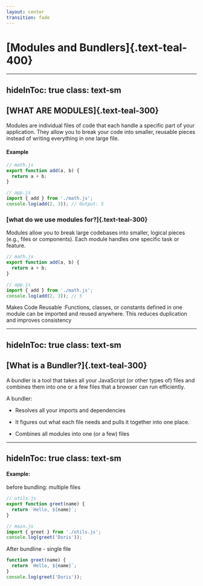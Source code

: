 ```yaml
---
layout: center
transition: fade
---
```


# [Modules and Bundlers]{.text-teal-400}

---
hideInToc: true
class: text-sm
---

## [WHAT ARE MODULES]{.text-teal-300}

Modules are individual files of code that each handle a specific part of your application. They allow you to break your code into smaller, reusable pieces instead of writing everything in one large file.

#### Example
```js
// math.js
export function add(a, b) {
  return a + b;
}

// app.js
import { add } from './math.js';
console.log(add(2, 3)); // Output: 5
```

### [what do we use modules for?]{.text-teal-300}

Modules allow you to break large codebases into smaller, logical pieces (e.g., files or components).
Each module handles one specific task or feature.

```js {2|all}{maxHeight: '120px'}
// math.js
export function add(a, b) {
  return a + b;
}

// app.js
import { add } from './math.js';
console.log(add(2, 3)); // 5
```

Makes Code Reusable :Functions, classes, or constants defined in one module can be imported and reused anywhere. This reduces duplication and improves consistency

---
hideInToc: true
class: text-sm
---

## [What is a Bundler?]{.text-teal-300}

A bundler is a tool that takes all your JavaScript (or other types of) files and combines them into one or a few files that a browser can run efficiently.

A bundler:

- Resolves all your imports and dependencies

- It figures out what each file needs and pulls it together into one place.

- Combines all modules into one (or a few) files


---
hideInToc: true
class: text-sm
---

#### Example:

before bundling: multiple files

```js 
// utils.js
export function greet(name) {
  return `Hello, ${name}`;
}

// main.js
import { greet } from './utils.js';
console.log(greet('Doris'));
```

After bundline - single file

```js 
function greet(name) {
  return `Hello, ${name}`;
}
console.log(greet('Doris'));
```

##